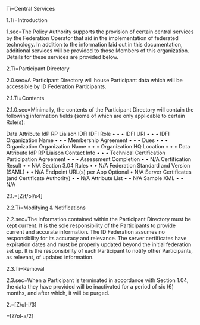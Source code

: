 Ti=Central Services

1.Ti=Introduction

1.sec=The Policy Authority supports the provision of certain central services by the Federation Operator that aid in the implementation of federated technology. In addition to the information laid out in this documentation, additional services will be provided to those Members of this organization. Details for these services are provided below.

2.Ti=Participant Directory

2.0.sec=A Participant Directory will house Participant data which will be accessible by ID Federation Participants.

2.1.Ti=Contents

2.1.0.sec=Minimally, the contents of the Participant Directory will contain the following information fields (some of which are only applicable to certain Role(s):

Data Attribute IdP RP Liaison
IDFI IDFI Role • • •
IDFI URI • • •
IDFI Organization Name • • •
Membership Agreement • • •
Dues • • •
Organization Organization Name • • •
Organization HQ
Location
• • •
Data Attribute IdP RP Liaison
Contact Info • • •
Technical
Certification
Participation Agreement • • •
Assessment Completion • • N/A
Certification Result • • N/A
Section 3.04 Rules • • N/A
Federation Standard and
Version (SAML)
• • N/A
Endpoint URL(s) per
App
Optional • N/A
Server Certificates (and
Certificate Authority)
• • N/A
Attribute List • • N/A
Sample XML • • N/A

2.1.=[Z/f/ol/s4]

2.2.Ti=Modifying & Notifications

2.2.sec=The information contained within the Participant Directory must be kept current. It is the sole responsibility of the Participants to provide current and accurate information. The ID Federation assumes no responsibility for its accuracy and relevance. The server certificates have expiration dates and must be properly updated beyond the initial federation set up. It is the responsibility of each Participant to notify other Participants, as relevant, of updated information.

2.3.Ti=Removal

2.3.sec=When a Participant is terminated in accordance with Section 1.04, the data they have provided will be inactivated for a period of six (6) months, and after which, it will be purged.

2.=[Z/ol-i/3]

=[Z/ol-a/2]
